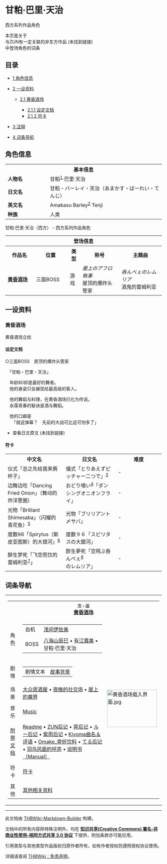 # 甘粕·巴里·天治

<!-- source html: G:\repos\THBWiki-Markdown-Builder\THBWikiMarkdown\Temp\main\6\6f\ns0%3A%E7%94%98%E7%B2%95%C2%B7%E5%B7%B4%E9%87%8C%C2%B7%E5%A4%A9%E6%B2%BB.html -->

西方系列作品角色

本页是关于  
与ZUN有一定关联的非东方作品 (未找到链接)  
中登场角色的词条

## 目录

- [1 角色信息](#角色信息)
- [2 一设资料](#一设资料)

  - [2.1 黄昏酒场](#黄昏酒场)

    - [2.1.1 设定文档](#设定文档)
    - [2.1.2 符卡](#符卡)






- [3 注释](#注释)
- [4 词条导航](#词条导航)





## 角色信息

<table>
<tbody><tr>
<th colspan="2">基本信息</th>
</tr>
<tr>
<td style="width:120px"><b>人物名</b></td><td style="min-width:300px">甘粕<sup id="cite_ref-1" class="reference"><a href="#cite_note-1">1</a></sup>·巴里·天治</td>
</tr><tr><td><b>日文名</b></td><td>甘粕・バーレイ・天治（あまかす・ばーれい・てんじ）</td></tr><tr><td><b>英文名</b></td><td>Amakasu Barley<sup id="cite_ref-2" class="reference"><a href="#cite_note-2">2</a></sup> Tenji</td></tr><tr><td><b>种族</b></td><td>人类</td></tr></tbody></table>

甘粕·巴里·天治（西方） - 西方系列作品角色
  
  

  


<table>
<tbody><tr>
<th colspan="5">登场信息</th>
</tr><tr><th><b>作品名</b></th><th><b>位置</b></th><th><b>类型</b></th><th><b>称号</b></th><th><b>主题曲</b></th></tr><tr><td rowspan="1" style="width:120px"><b><a href="./黄昏酒场.md" title="黄昏酒场">黄昏酒场</a></b></td><td style="width:130px">三面BOSS</td><td class="bg-color-danger-30" style="width:30px;">游戏</td><td style="width:180px"><i>屋上のアフロ執事</i><br>屋顶的爆炸头管家</td><td style="width:200px"><i>呑んべぇのレムリア</i><br>酒鬼的雷姆利亚</td></tr></tbody></table>



## 一设资料

### 黄昏酒场
[](./文件-甘粕·巴里·天治（黄昏酒场立绘）.png.md)  [](./文件-甘粕·巴里·天治（黄昏酒场立绘）.png.md)黄昏酒场立绘

#### 设定文档
○三面BOSS　房顶的爆炸头管家  
  
　「甘粕・巴里・天治」  
  
　年龄80却是最好的舞者。  
　他的身姿只会展现给最高级的客人。  
  
　他的舞蹈与料理，在黄昏酒场已化为传说。  
　永葆青春的秘诀是酒与舞蹈。  
  
　他的口癖是  
　　「就这弹幕？　先前的大战可比这可怕多了」
- 查看日文原文 (未找到链接)


#### 符卡

<table><tbody><tr><th colspan="2"><b>中文名</b></th><th colspan="2"><b>日文名</b></th><th colspan="2"><b>难度</b></th></tr><tr><td colspan="2" style="width:200px">仪式「总之先给我来俩杯子」</td><td colspan="2" style="width:200px">儀式「とりあえずピッチャー二つで」<sup id="cite_ref-3" class="reference"><a href="#cite_note-3">3</a></sup></td><td colspan="2" style="width:180px">-</td></tr>
<tr><td colspan="2" style="width:200px">边舞边吃「Dancing Fried Onion」（舞动的炸洋葱圈）</td><td colspan="2" style="width:200px">おどり喰い<sup id="cite_ref-4" class="reference"><a href="#cite_note-4">4</a></sup>「ダンシングオニオンフライ」</td><td colspan="2" style="width:180px">-</td></tr>
<tr><td colspan="2" style="width:200px">光物「Brilliant Shimesaba」（闪耀的青花鱼）<sup id="cite_ref-5" class="reference"><a href="#cite_note-5">5</a></sup></td><td colspan="2" style="width:200px">光物「ブリリアント〆サバ」</td><td colspan="2" style="width:180px">-</td></tr>
<tr><td colspan="2" style="width:200px">度数96「Spirytus（斯皮亚图斯）的大银河」<sup id="cite_ref-6" class="reference"><a href="#cite_note-6">6</a></sup></td><td colspan="2" style="width:200px">度数９６「スピリタスの大銀河」</td><td colspan="2" style="width:180px">-</td></tr>
<tr><td colspan="2" style="width:200px">醉生梦死「飞空而饮的雷姆利亚<sup id="cite_ref-7" class="reference"><a href="#cite_note-7">7</a></sup>」</td><td colspan="2" style="width:200px">酔生夢死「空飛ぶ呑んべぇ<sup id="cite_ref-8" class="reference"><a href="#cite_note-8">8</a></sup>のレムリア」</td><td colspan="2" style="width:180px">-</td></tr></tbody></table>




[^cite_note-1]: “粕”意即“酒糟”，“甘粕”的含义即“甜酒糟”。


## 词条导航
  
  

<table><tbody><tr><td><table cellspacing="0" class="nowraplinks mw-collapsible mw-collapsed" style="width:100%;;;"><tbody><tr><th style=";" colspan="3" class="navbox-title"><div class="navbar"><div class="noprint plainlinksneverexpand" style="background-color:transparent; padding:0; font-weight:normal; font-size:80%; white-space:nowrap;"><a href="./模板-黄昏酒场导航.md" title="模板:黄昏酒场导航"><span style=";;border:none;" title="查看这个模板">查</span></a>&#160;<span style="font-size:80%;">•</span>&#160;<a href="/index.php?title=%E6%A8%A1%E6%9D%BF:%E9%BB%84%E6%98%8F%E9%85%92%E5%9C%BA%E5%AF%BC%E8%88%AA&amp;action=edit"><span style=";;border:none;" title="您可以编辑这个模板。请在储存变更之前先预览">编</span></a></div></div><span><a href="./黄昏酒场.md" title="黄昏酒场">黄昏酒场</a></span></th></tr><tr><td></td></tr><tr><td class="navbox-group" style=";;">角色</td><td style=";;" class="navbox-list navbox-odd"><div></div><table cellspacing="0" class="nowraplinks navbox-subgroup" style="width:100%;;;;"><tbody><tr><td class="navbox-group" style=";;"><div>自机</div></td><td style=";;" class="navbox-list navbox-odd"><div><a href="./浅间伊佐美.md" title="浅间伊佐美">浅间伊佐美</a></div></td></tr><tr><td></td></tr><tr><td class="navbox-group" style=";;"><div>BOSS</div></td><td style=";;" class="navbox-list navbox-even"><div><a href="./八海山辰巳.md" title="八海山辰巳">八海山辰巳</a> &#8226; <a href="./有江露美.md" title="有江露美">有江露美</a> &#8226; <a class="mw-selflink selflink">甘粕·巴里·天治</a></div></td></tr></tbody></table><div></div></td><td class="navbox-image" style="" rowspan="13"><a href="./文件-黄昏酒场载入界面.jpg.md" class="image"><img alt="黄昏酒场载入界面.jpg" src="https://upload.thwiki.cc/thumb/c/c1/%E9%BB%84%E6%98%8F%E9%85%92%E5%9C%BA%E8%BD%BD%E5%85%A5%E7%95%8C%E9%9D%A2.jpg/160px-%E9%BB%84%E6%98%8F%E9%85%92%E5%9C%BA%E8%BD%BD%E5%85%A5%E7%95%8C%E9%9D%A2.jpg" decoding="async" loading="lazy" width="160" height="120" srcset="https://upload.thwiki.cc/thumb/c/c1/%E9%BB%84%E6%98%8F%E9%85%92%E5%9C%BA%E8%BD%BD%E5%85%A5%E7%95%8C%E9%9D%A2.jpg/240px-%E9%BB%84%E6%98%8F%E9%85%92%E5%9C%BA%E8%BD%BD%E5%85%A5%E7%95%8C%E9%9D%A2.jpg 1.5x, https://upload.thwiki.cc/thumb/c/c1/%E9%BB%84%E6%98%8F%E9%85%92%E5%9C%BA%E8%BD%BD%E5%85%A5%E7%95%8C%E9%9D%A2.jpg/320px-%E9%BB%84%E6%98%8F%E9%85%92%E5%9C%BA%E8%BD%BD%E5%85%A5%E7%95%8C%E9%9D%A2.jpg 2x" data-file-width="640" data-file-height="480"></a></td></tr><tr><td></td></tr><tr><td class="navbox-group" style=";;">剧情</td><td style=";;" class="navbox-list navbox-even"><div></div><table cellspacing="0" class="nowraplinks navbox-subgroup" style="width:100%;;;;"><tbody><tr><td class="navbox-group" style=";;"><div>剧情文本</div></td><td style=";;" class="navbox-list navbox-odd"><div><a href="/%E9%99%84%E5%B8%A6%E6%96%87%E6%A1%A3:%E9%BB%84%E6%98%8F%E9%85%92%E5%9C%BA/Manual#背景" title="附带文档:黄昏酒场/Manual">故事背景</a></div></td></tr></tbody></table><div></div></td></tr><tr><td></td></tr><tr><td class="navbox-group" style=";;">场景</td><td style=";;" class="navbox-list navbox-odd"><div><a href="/%E9%BB%84%E6%98%8F%E9%85%92%E5%9C%BA/%E5%9C%BA%E6%99%AF#大众居酒屋" title="黄昏酒场/场景">大众居酒屋</a> &#8226; <a href="/%E9%BB%84%E6%98%8F%E9%85%92%E5%9C%BA/%E5%9C%BA%E6%99%AF#夜晚的社交场" title="黄昏酒场/场景">夜晚的社交场</a> &#8226; <a href="/%E9%BB%84%E6%98%8F%E9%85%92%E5%9C%BA/%E5%9C%BA%E6%99%AF#屋上的魔界" title="黄昏酒场/场景">屋上的魔界</a></div></td></tr><tr><td></td></tr><tr><td class="navbox-group" style=";;">音乐</td><td style=";;" class="navbox-list navbox-even"><div><a href="./黄昏酒场-Music.md" title="黄昏酒场/Music">Music</a></div></td></tr><tr><td></td></tr><tr><td class="navbox-group" style=";;"><a href="/%E9%BB%84%E6%98%8F%E9%85%92%E5%9C%BA#附带文档" title="黄昏酒场">附带文档</a></td><td style=";;" class="navbox-list navbox-odd"><div><a href="./附带文档-黄昏酒场-Readme.md" title="附带文档:黄昏酒场/Readme">Readme</a> &#8226; <a href="./附带文档-黄昏酒场-ZUN后记.md" title="附带文档:黄昏酒场/ZUN后记">ZUN后记</a> &#8226; <a href="./附带文档-黄昏酒场-晃后记.md" title="附带文档:黄昏酒场/晃后记">晃后记</a> &#8226; <a href="./附带文档-黄昏酒场-ルー后记.md" title="附带文档:黄昏酒场/ルー后记">ルー后记</a> &#8226; <a href="./附带文档-黄昏酒场-紫雨后记.md" title="附带文档:黄昏酒场/紫雨后记">紫雨后记</a> &#8226; <a href="./附带文档-黄昏酒场-Kiyoma曲名＆评语.md" title="附带文档:黄昏酒场/Kiyoma曲名＆评语">Kiyoma曲名＆评语</a> &#8226; <a href="./附带文档-黄昏酒场-Omake_骨折饮料.md" title="附带文档:黄昏酒场/Omake 骨折饮料">Omake_骨折饮料</a> &#8226; <a href="./附带文档-黄昏酒场-てる后记.md" title="附带文档:黄昏酒场/てる后记">てる后记</a> &#8226; <a href="./附带文档-黄昏酒场-羽鸟风画的呼声.md" title="附带文档:黄昏酒场/羽鸟风画的呼声">羽鸟风画的呼声</a> &#8226; <a href="./附带文档-黄昏酒场-Manual.md" title="附带文档:黄昏酒场/Manual">说明书（Manual）</a></div></td></tr><tr><td></td></tr><tr><td class="navbox-group" style=";;">符卡</td><td style=";;" class="navbox-list navbox-even"><div><a href="./黄昏酒场-符卡.md" title="黄昏酒场/符卡">符卡</a></div></td></tr><tr><td></td></tr><tr><td class="navbox-group" style=";;">其他</td><td style=";;" class="navbox-list navbox-odd"><div><a href="./黄昏酒场-其他.md" title="黄昏酒场/其他">其他相关资料</a></div></td></tr></tbody></table></td></tr></tbody></table>






---

此文档由 [THBWiki-Markdown-Builder](https://github.com/Delsin-Yu/THBWiki-Markdown-Builder) 构建。

文档中的所有内容除特殊注明外，均在 [**知识共享(Creative Commons) 署名-非商业性使用-相同方式共享 3.0 协议**](https://creativecommons.org/licenses/by-sa/3.0/deed.zh-hans) 下提供，附加条款亦可能应用。

引用类型与其他类型作品版权归原作者所有，如有作者授权则遵照授权协议使用。

详细请查阅 [THBWiki：免责声明](https://thbwiki.cc/THBWiki:%E5%85%8D%E8%B4%A3%E5%A3%B0%E6%98%8E)。

